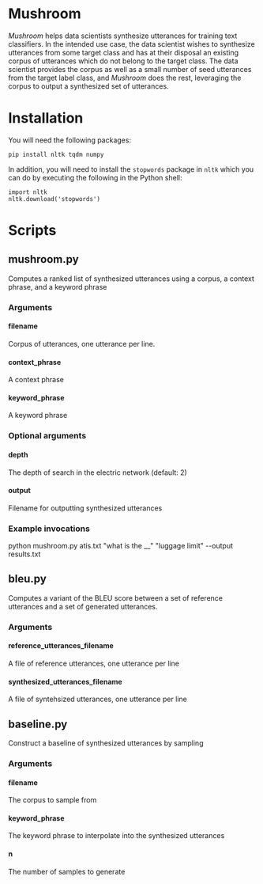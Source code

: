 # Mushroom

*Mushroom* helps data scientists synthesize utterances for training text classifiers. In the intended use case, the data scientist wishes to synthesize utterances from some target class and has at their disposal an existing corpus of utterances which do not belong to the target class. The data scientist provides the corpus as well as a small number of seed utterances from the target label class, and *Mushroom* does the rest, leveraging the corpus to output a synthesized set of utterances.

# Installation

You will need the following packages:

    pip install nltk tqdm numpy

In addition, you will need to install the `stopwords` package in `nltk` which you can do by executing the following in the Python shell:

    import nltk
    nltk.download('stopwords')

# Scripts

## mushroom.py

Computes a ranked list of synthesized utterances using a corpus, a context phrase, and a keyword phrase

### Arguments

#### filename

Corpus of utterances, one utterance per line.

#### context_phrase

A context phrase

#### keyword_phrase

A keyword phrase

### Optional arguments

#### depth

The depth of search in the electric network (default: 2)

#### output

Filename for outputting synthesized utterances

### Example invocations

python mushroom.py atis.txt "what is the __" "luggage limit" --output results.txt

## bleu.py

Computes a variant of the BLEU score between a set of reference utterances and a set of generated utterances.

### Arguments

#### reference_utterances_filename

A file of reference utterances, one utterance per line

#### synthesized_utterances_filename

A file of syntehsized utterances, one utterance per line

## baseline.py

Construct a baseline of synthesized utterances by sampling 

### Arguments

#### filename

The corpus to sample from

#### keyword_phrase

The keyword phrase to interpolate into the synthesized utterances

#### n

The number of samples to generate

